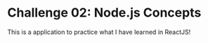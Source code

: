 # Challenge 02: Node.js Concepts

This is a application to practice what I have learned in ReactJS!
